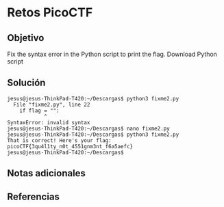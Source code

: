 # Retos PicoCTF


## Objetivo 

Fix the syntax error in the Python script to print the flag.
Download Python script
## Solución 

```
jesus@jesus-ThinkPad-T420:~/Descargas$ python3 fixme2.py 
  File "fixme2.py", line 22
    if flag = "":
            ^
SyntaxError: invalid syntax
jesus@jesus-ThinkPad-T420:~/Descargas$ nano fixme2.py 
jesus@jesus-ThinkPad-T420:~/Descargas$ python3 fixme2.py 
That is correct! Here's your flag: picoCTF{3qu4l1ty_n0t_4551gnm3nt_f6a5aefc}
jesus@jesus-ThinkPad-T420:~/Descargas$
```

## Notas adicionales 

## Referencias 
